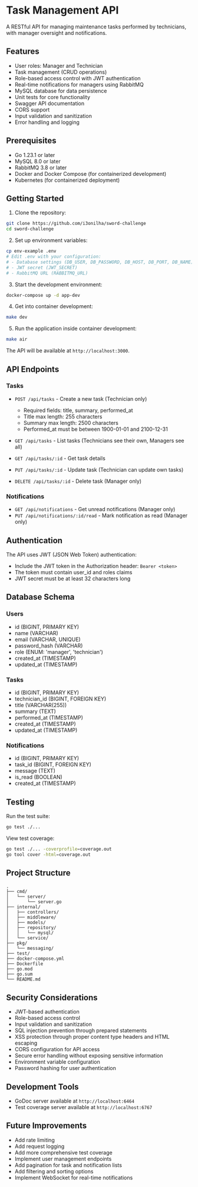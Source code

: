 # Task Management API

A RESTful API for managing maintenance tasks performed by technicians, with manager oversight and notifications.

## Features

- User roles: Manager and Technician
- Task management (CRUD operations)
- Role-based access control with JWT authentication
- Real-time notifications for managers using RabbitMQ
- MySQL database for data persistence
- Unit tests for core functionality
- Swagger API documentation
- CORS support
- Input validation and sanitization
- Error handling and logging

## Prerequisites

- Go 1.23.1 or later
- MySQL 8.0 or later
- RabbitMQ 3.8 or later
- Docker and Docker Compose (for containerized development)
- Kubernetes (for containerized deployment)

## Getting Started

1. Clone the repository:
```bash
git clone https://github.com/i3onilha/sword-challenge
cd sword-challenge
```

2. Set up environment variables:
```bash
cp env-example .env
# Edit .env with your configuration:
# - Database settings (DB_USER, DB_PASSWORD, DB_HOST, DB_PORT, DB_NAME)
# - JWT secret (JWT_SECRET)
# - RabbitMQ URL (RABBITMQ_URL)
```

3. Start the development environment:
```bash
docker-compose up -d app-dev
```

4. Get into container development:
```bash
make dev
```

5. Run the application inside container development:
```bash
make air
```

The API will be available at `http://localhost:3000`.

## API Endpoints

### Tasks

- `POST /api/tasks` - Create a new task (Technician only)
  - Required fields: title, summary, performed_at
  - Title max length: 255 characters
  - Summary max length: 2500 characters
  - Performed_at must be between 1900-01-01 and 2100-12-31

- `GET /api/tasks` - List tasks (Technicians see their own, Managers see all)
- `GET /api/tasks/:id` - Get task details
- `PUT /api/tasks/:id` - Update task (Technician can update own tasks)
- `DELETE /api/tasks/:id` - Delete task (Manager only)

### Notifications

- `GET /api/notifications` - Get unread notifications (Manager only)
- `PUT /api/notifications/:id/read` - Mark notification as read (Manager only)

## Authentication

The API uses JWT (JSON Web Token) authentication:
- Include the JWT token in the Authorization header: `Bearer <token>`
- The token must contain user_id and roles claims
- JWT secret must be at least 32 characters long

## Database Schema

### Users
- id (BIGINT, PRIMARY KEY)
- name (VARCHAR)
- email (VARCHAR, UNIQUE)
- password_hash (VARCHAR)
- role (ENUM: 'manager', 'technician')
- created_at (TIMESTAMP)
- updated_at (TIMESTAMP)

### Tasks
- id (BIGINT, PRIMARY KEY)
- technician_id (BIGINT, FOREIGN KEY)
- title (VARCHAR(255))
- summary (TEXT)
- performed_at (TIMESTAMP)
- created_at (TIMESTAMP)
- updated_at (TIMESTAMP)

### Notifications
- id (BIGINT, PRIMARY KEY)
- task_id (BIGINT, FOREIGN KEY)
- message (TEXT)
- is_read (BOOLEAN)
- created_at (TIMESTAMP)

## Testing

Run the test suite:
```bash
go test ./...
```

View test coverage:
```bash
go test ./... -coverprofile=coverage.out
go tool cover -html=coverage.out
```

## Project Structure

```
.
├── cmd/
│   └── server/
│       └── server.go
├── internal/
│   ├── controllers/
│   ├── middleware/
│   ├── models/
│   ├── repository/
│   │   └── mysql/
│   └── service/
├── pkg/
│   └── messaging/
├── test/
├── docker-compose.yml
├── Dockerfile
├── go.mod
├── go.sum
└── README.md
```

## Security Considerations

- JWT-based authentication
- Role-based access control
- Input validation and sanitization
- SQL injection prevention through prepared statements
- XSS protection through proper content type headers and HTML escaping
- CORS configuration for API access
- Secure error handling without exposing sensitive information
- Environment variable configuration
- Password hashing for user authentication

## Development Tools

- GoDoc server available at `http://localhost:6464`
- Test coverage server available at `http://localhost:6767`

## Future Improvements

- Add rate limiting
- Add request logging
- Add more comprehensive test coverage
- Implement user management endpoints
- Add pagination for task and notification lists
- Add filtering and sorting options
- Implement WebSocket for real-time notifications
